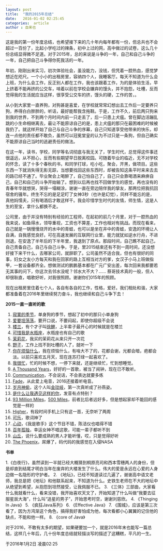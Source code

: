 ```yaml
---
layout: post
title:  "我的2015年总结"
date:   2016-01-02 02:25:45
categories:  article
author : 自来也
---
```


这是我的第一份年度总结，也希望接下来的几十年内每年都有一份，但总共也不会超过一百份了，比起小学吃过的辣条，初中上过的网，高中做过的试卷，这么几十份总结显得微不足道。对于2015年，总的来说是斗争的一年，自己和自己斗争的一年，自己把自己斗争得你死我活的一年。


年初，刚刚出来实习，初次体验社会，虽没能力，没钱，但凭着一腔热血，感觉梦想近在咫尺。一个小小的出租房里，容纳四个人，我睡客厅。每天不知道为什么会上班，为什么会工作，反正别人都在工作，我也该跟着工作，为的是体验生活，早上挤着不能再挤的公交车，啃着以前在学校会嫌弃的馒头，并不抱怨，吐槽，反而觉得我的生活就应当这样，很享受公交车的挤，馒头的硬，工作的苦，。


从小到大家里一直养狗，对狗甚是喜爱，在学校就常常幻想出去工作后一定要养只狗，养得白白胖胖的，听话，最好能帮我含拖鞋。于是，工作不久，前后两只狗来到我的世界，不到两个月时间内前一只走丢了，后一只患上犬瘟。曾在脚边活蹦乱跳的小生命相继离去，最让不能原谅自己的是，患上犬瘟的那只在最困难的时候被我扔了。就这样开始了自己与自己斗争的序幕，自己只知道享受他带来的快乐，却连一点他的责任都不敢负，虽然可以冠冕堂皇的认为不过只是一条狗，但自己确实不能原谅自己当时的逃避责任的做法。


在这一年，读书，学校，同学等名词彻底与我无关了，学生时代，总觉得这件事还很遥远，从不担心，反而有些期望早日脱离校园。可随着毕业的临近，无不对学校的怀念，读了十多个春秋的书，和同学打球，吃小吃，聚会，开黑，做项目。这些东西一下就消失得无影无踪，当想要找回这些东西时，却被告知这条平时来来去去的路已经不通了。毕业聚会上喝醉了，自己怕自己了，自己只会靠喝酒来麻痹自己，自己和自己的斗争开始输了。想到以后再也找不回做学生的感觉，再也没有的青春年华就想哭，哭得一塌糊涂，谢谢一直在旁边陪伴我的挚友，那两位把我抗回宿舍的骚年。终生不忘的是足足盯了女神3秒（也许是幻觉），同样不能忘的是，真他妈懦夫，只有喝酒后才敢这样干。我会珍惜学生时代的友情，师生情，这是人生的至宝，拿什么都换不走。


公司里，由于并没有特别有经验的工程师，在起初的前几个月里，对于一腔热血的我来说，如鱼得水，领导重视，工资也不算差，工作也相对有挑战。而现在看来，自己就是一锅慢慢烧开的水中的青蛙，也可以是坐在井中的青蛙，安逸的环境让人自满，自我感觉良好。可在高速发展的互联网行业里，能力就犹如逆水行舟，不进则退，在安逸了半年后的下半年里，我退到了原点。那段时间，自己瞧不起自己，自己责备自己，自己与自己斗争，于是，里2015结束还有不到一周时间，还没想好接下来干什么，去哪家公司，就辞职了。公司虽然不适合我，但也有很好的同事，妇女之友小方每天和我在回家的路上互相当对方的爹，女汉子小马上班做指甲，一套设备都齐全。想做测试的鹏鹏基本都在广元广安出差，每次回来我都要若无其事的问下，你这次去邻水没呢？邻水大不大？...... 蔡哥技术真的一般，但人却很耿直，唱歌好听，对我很照顾。谢谢你们015年的照顾。


现在出租房里住着七个人，各自有各自的工作，性格，爱好。我们相处和谐，大家都准备着在2016年里继续努力奋斗，我也继续和自己斗争下去！



**2015一直一直听的歌**

1. [寂寞的季节](http://music.163.com/#/song?id=150524)，单身狗的季节，想起了初中的那只小单身狗
2. [爱要坦荡荡](http://music.163.com/#/song?id=25638387)，要开口说，不要闷起，即使你超级不会说
3. [楼兰](http://music.163.com/#/song?id=174546)，有个才子叫[徐鲤](http://music.163.com/#/artist?id=5894)，上半辈子最开心的时候就是在楼兰
4. [可惜我是水瓶座](http://music.163.com/#/song?id=316654)，水瓶座也有自己的歌
5. [茉莉花](http://music.163.com/#/song?id=210414)，我买的茉莉花从来只开一次花
6. [野子](http://music.163.com/#/song?id=33337096)，工作上找不到吐槽的人了，就听一下
7. [你在烦恼什么](http://music.163.com/#/song?id=374621)，我在烦恼什么，有啥大不了的，花都会谢，光都会暗，疤都会淡。以前只喜欢五月天，现在连苏打绿一起喜欢了。
8. [我很忙](http://music.163.com/#/song?id=205320)，忙的时候不想，一停下来就，还是继续忙，忙到想睡觉。
9. [A Thousand Years](http://music.163.com/#/song?id=2411634)，好好的一首歌，被当了闹钟，现在已不敢听。
10. [Communication](http://music.163.com/#/song?id=21948077)，不会说话，不会表达就要多练
11. [Fade](http://music.163.com/#/song?id=29947420)，从此爱上电音，2016还接着听电音。
12. [岁月神偷](http://music.163.com/#/song?id=28312147)，这个人叫[金玟岐](http://music.163.com/#/artist?id=893259)，第一次真听成了孙燕姿。
13. [是什么让我遇见这样的你](http://music.163.com/#/song?id=25657410)，发音有点特别？
14. [93 Million Miles](http://music.163.com/#/song?id=18611621)，[500 Miles](http://music.163.com/#/song?id=4332303)，前者比后者远好多，但是想起家却不能回的感觉是一样的
15. [Higher](http://music.163.com/#/song?id=17427620)，有段时间手机上只有这一首，无奈听了两周
16. [可乐](http://music.163.com/#/song?id=29759733)，歌词神了
17. [心动](http://music.163.com/#/song?id=210281)，《我是歌手》这个节目不错，陈洁仪也唱得不错
18. [百年孤独](http://music.163.com/#/song?id=299650)，幸运女神不唱这歌，可能一辈子都听不到
19. [山丘](http://music.163.com/#/song?id=26598946)，说什么要成熟的男人才能听懂，哎，只是觉得好听
20. [The Phoenix](http://music.163.com/#/song?id=26199445)，屌爆了，码代码的我感觉在入侵NASA


**书单**

1.《白夜行》，虽然读到一半就已经大概猜到桐原亮司和西本雪穗两人的身份，但是却直到结尾才明白当年在废弃的大楼发生了什么。伟大的爱是永远在心爱的人身边做一名隐形的守护者。
2. 《地坛》，已经不知道读过几遍了，谢谢高中语文老师，我总是把《地坛》和他联系起来，不知道为什么。史铁生老师在不大的地坛中从绝望到希望，从抱怨到坦然接受，让我佩服不已。
3. 《三体》三部曲，大家看什么我就看什么，看来没错，我开始喜欢天文了，开始知道了什么叫做“我要去征服星辰大海”，什么叫“追星的男子”，开始思考时空，谢谢刘慈欣。
4. 《Thinging In Java》
5. 《疯狂Java系列》
6. 《Effective Java》
7. 《围城》，应该是第三次看了，因为方鸿渐这个角色，搞得我好害怕成为他，每次看都小心翼翼的记住他的缺点，不能和他一样。
8. 《core of Java》


对于2016，不敢有太多的期望，如果硬要加一个，就是2016年末也能写一篇总结，这样几十年后，几十份年度总结就轻描淡写的描述了这糟糕，平凡的一生。


于2016年1月2日 凌晨02:25